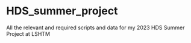 # HDS_summer_project
All the relevant and required scripts and data for my 2023 HDS Summer Project at LSHTM 
